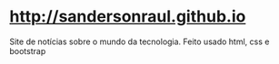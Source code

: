 # http://sandersonraul.github.io
Site de notícias sobre o mundo da tecnologia. Feito usado html, css e bootstrap
